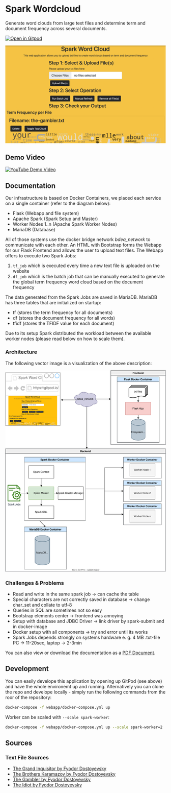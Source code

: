 # Spark Wordcloud

Generate word clouds from large text files and determine term and document frequency across several documents.

[![Open in Gitpod](https://gitpod.io/button/open-in-gitpod.svg)](https://gitpod.io/#https://github.com/Miracle-Fruit/spark-wordcloud)

![Webapp Preview](preview.png)

## Demo Video

[![YouTube Demo Video](https://img.youtube.com/vi/TN-JgBMii6w/0.jpg)](https://youtu.be/TN-JgBMii6w)

## Documentation

Our infrastructure is based on Docker Containers, we placed each service on a single container (refer to the diagram below):

* Flask (Webapp and file system)
* Apache Spark (Spark Setup and Master)
* Worker Nodes 1..n (Apache Spark Worker Nodes)
* MariaDB (Database)

All of those systems use the docker bridge network *bdea_network* to communicate with each other. An HTML with Bootstrap forms the Webapp for our Flask Frontend and allows the user to upload text files. The Webapp offers to execute two Spark Jobs:

1. `tf_job` which is executed every time a new text file is uploaded on the website
2. `df_job` which is the batch job that can be manually executed to generate the global term frequency word cloud based on the document frequency

The data generated from the Spark Jobs are saved in MariaDB. MariaDB has three tables that are initialized on startup:

- tf (stores the term frequency for all documents)
- df (stores the document frequency for all words)
- tfidf (stores the TFIDF value for each document)

Due to its setup Spark distributed the workload between the available worker nodes (please read below on how to scale them).

### Architecture

The following vector image is a visualization of the above description:

![Webapp Architecture](webapp-architecture.svg)

### Challenges & Problems

* Read and write in the same spark job -> can cache the table 
* Special characters are not correctly saved in database -> change char_set and collate to utf-8
* Queries in SQL are sometimes not so easy 
* Bootstrap elements center -> frontend was annoying
* Setup with database and JDBC Driver -> link driver by spark-submit and in docker-image
* Docker setup with all components -> try and error until its works
* Spark Jobs depends strongly on systems hardware  e. g. 4 MB .txt-file  PC ->  11-20sec, laptop -> 2-3min

You can also view or download the documentation as a [PDF Document](documentation.pdf).

## Development

You can easily develope this application by opening up GitPod (see above) and have the whole environemt up and running. Alternatively you can clone the repo and develope locally - simply run the following commands from the roor of the repository:

```bash
docker-compose -f webapp/docker-compose.yml up
```

Worker can be scaled with `--scale spark-worker`:

```bash
docker-compose -f webapp/docker-compose.yml up --scale spark-worker=2
```

## Sources

### Text File Sources

* [The Grand Inquisitor by Fyodor Dostoyevsky](https://www.gutenberg.org/ebooks/8578)
* [The Brothers Karamazov by Fyodor Dostoyevsky](https://www.gutenberg.org/ebooks/28054)
* [The Gambler by Fyodor Dostoyevsky](https://www.gutenberg.org/ebooks/2197)
* [The Idiot by Fyodor Dostoyevsky](https://www.gutenberg.org/ebooks/2638)
